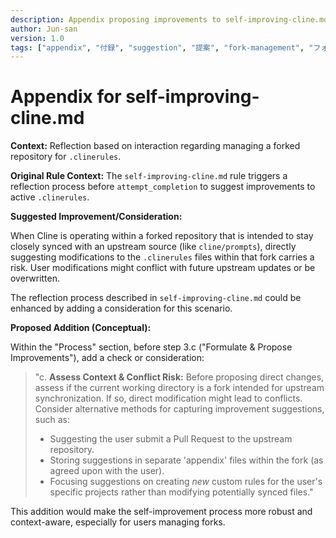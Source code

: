 ```yaml
---
description: Appendix proposing improvements to self-improving-cline.md regarding fork management context awareness.
author: Jun-san
version: 1.0
tags: ["appendix", "付録", "suggestion", "提案", "fork-management", "フォーク管理", "self-improvement", "自己改善", "meta", "メタ", "clinerules", "クラインルール"]
---
```

# Appendix for self-improving-cline.md

**Context:** Reflection based on interaction regarding managing a forked repository for `.clinerules`.

**Original Rule Context:** The `self-improving-cline.md` rule triggers a reflection process before `attempt_completion` to suggest improvements to active `.clinerules`.

**Suggested Improvement/Consideration:**

When Cline is operating within a forked repository that is intended to stay closely synced with an upstream source (like `cline/prompts`), directly suggesting modifications to the `.clinerules` files within that fork carries a risk. User modifications might conflict with future upstream updates or be overwritten.

The reflection process described in `self-improving-cline.md` could be enhanced by adding a consideration for this scenario.

**Proposed Addition (Conceptual):**

Within the "Process" section, before step 3.c ("Formulate & Propose Improvements"), add a check or consideration:

> "c. **Assess Context & Conflict Risk:** Before proposing direct changes, assess if the current working directory is a fork intended for upstream synchronization. If so, direct modification might lead to conflicts. Consider alternative methods for capturing improvement suggestions, such as:
>    *   Suggesting the user submit a Pull Request to the upstream repository.
>    *   Storing suggestions in separate 'appendix' files within the fork (as agreed upon with the user).
>    *   Focusing suggestions on creating *new* custom rules for the user's specific projects rather than modifying potentially synced files."

This addition would make the self-improvement process more robust and context-aware, especially for users managing forks.
